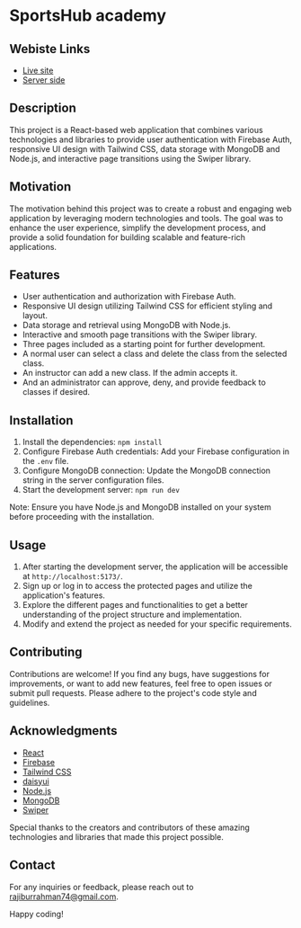 # SportsHub academy

## Webiste Links

- [Live site](https://sportshub-academy-client.web.app/)
- [Server side](https://vercel.com/rajibrahman74/sports-hub-academy-server)

## Description

This project is a React-based web application that combines various technologies and libraries to provide user authentication with Firebase Auth, responsive UI design with Tailwind CSS, data storage with MongoDB and Node.js, and interactive page transitions using the Swiper library.

## Motivation

The motivation behind this project was to create a robust and engaging web application by leveraging modern technologies and tools. The goal was to enhance the user experience, simplify the development process, and provide a solid foundation for building scalable and feature-rich applications.

## Features

- User authentication and authorization with Firebase Auth.
- Responsive UI design utilizing Tailwind CSS for efficient styling and layout.
- Data storage and retrieval using MongoDB with Node.js.
- Interactive and smooth page transitions with the Swiper library.
- Three pages included as a starting point for further development.
- A normal user can select a class and delete the class from the selected class.
- An instructor can add a new class. If the admin accepts it.
- And an administrator can approve, deny, and provide feedback to classes if desired.

## Installation

1. Install the dependencies: `npm install`
2. Configure Firebase Auth credentials: Add your Firebase configuration in the `.env` file.
3. Configure MongoDB connection: Update the MongoDB connection string in the server configuration files.
4. Start the development server: `npm run dev`

Note: Ensure you have Node.js and MongoDB installed on your system before proceeding with the installation.

## Usage

1. After starting the development server, the application will be accessible at `http://localhost:5173/`.
2. Sign up or log in to access the protected pages and utilize the application's features.
3. Explore the different pages and functionalities to get a better understanding of the project structure and implementation.
4. Modify and extend the project as needed for your specific requirements.

## Contributing

Contributions are welcome! If you find any bugs, have suggestions for improvements, or want to add new features, feel free to open issues or submit pull requests. Please adhere to the project's code style and guidelines.

## Acknowledgments

- [React](https://reactjs.org/)
- [Firebase](https://firebase.google.com/)
- [Tailwind CSS](https://tailwindcss.com/)
- [daisyui](https://daisyui.com/)
- [Node.js](https://nodejs.org/)
- [MongoDB](https://www.mongodb.com/)
- [Swiper](https://swiperjs.com/)

Special thanks to the creators and contributors of these amazing technologies and libraries that made this project possible.

## Contact

For any inquiries or feedback, please reach out to [rajiburrahman74@gmail.com](mailto:rajiburrahman74@gmail.comm).

Happy coding!